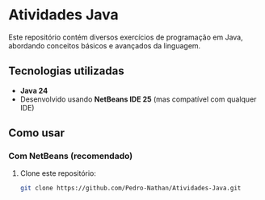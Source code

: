 # Atividades Java

Este repositório contém diversos exercícios de programação em Java, abordando conceitos básicos e avançados da linguagem.

## Tecnologias utilizadas
- **Java 24**
- Desenvolvido usando **NetBeans IDE 25** (mas compatível com qualquer IDE)

## Como usar

### Com NetBeans (recomendado)
1. Clone este repositório:
   ```bash
   git clone https://github.com/Pedro-Nathan/Atividades-Java.git
